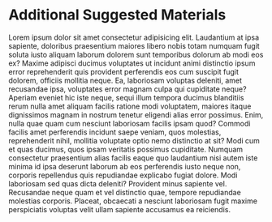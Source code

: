 # Additional Suggested Materials

Lorem ipsum dolor sit amet consectetur adipisicing elit. Laudantium at ipsa sapiente, doloribus praesentium maiores libero nobis totam numquam fugit soluta iusto aliquam laborum dolorem sunt temporibus dolorum ab modi eos ex? Maxime adipisci ducimus voluptates ut incidunt animi distinctio ipsum error reprehenderit quis provident perferendis eos cum suscipit fugit dolorem, officiis mollitia neque. Ea, laboriosam voluptas deleniti, amet recusandae ipsa, voluptates error magnam culpa qui cupiditate neque? Aperiam eveniet hic iste neque, sequi illum tempora ducimus blanditiis rerum nulla amet aliquam facilis ratione modi voluptatem, maiores itaque dignissimos magnam in nostrum tenetur eligendi alias error possimus. Enim, nulla quae quam cum nesciunt laboriosam facilis ipsam quod? Commodi facilis amet perferendis incidunt saepe veniam, quos molestias, reprehenderit nihil, mollitia voluptate optio nemo distinctio at sit? Modi cum et quas ducimus, quos ipsam veritatis possimus cupiditate. Numquam consectetur praesentium alias facilis eaque quo laudantium nisi autem iste minima id ipsa deserunt laborum ab eos perferendis iusto neque non, corporis repellendus quis repudiandae explicabo fugiat dolore. Modi laboriosam sed quas dicta deleniti? Provident minus sapiente vel. Recusandae neque quam et vel distinctio quae, tempore repudiandae molestias corporis. Placeat, obcaecati a nesciunt laboriosam fugit maxime perspiciatis voluptas velit ullam sapiente accusamus ea reiciendis.
